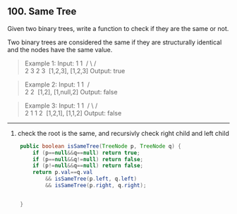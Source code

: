 ## 100. Same Tree

Given two binary trees, write a function to check if they are the same or not.

Two binary trees are considered the same if they are structurally identical and the nodes have the same value.

>Example 1:
Input:     1         1
 ​         / \       / \
 ​        2   3     2   3
 ​       [1,2,3],   [1,2,3]
Output: true

>Example 2:
Input:     1         1
 ​         /           \
 ​        2             2
 ​       [1,2],     [1,null,2]
Output: false

>Example 3:
Input:     1         1
 ​         / \       / \
 ​        2   1     1   2
 ​       [1,2,1],   [1,1,2]
Output: false

---

1. check the root is the same, and recursivly check right child and left child

```java
    public boolean isSameTree(TreeNode p, TreeNode q) {
        if (p==null&&q==null) return true;
        if (p==null&&q!=null) return false;
        if (p!=null&&q==null) return false;
        return p.val==q.val
            && isSameTree(p.left, q.left)
            && isSameTree(p.right, q.right);


    }
```
